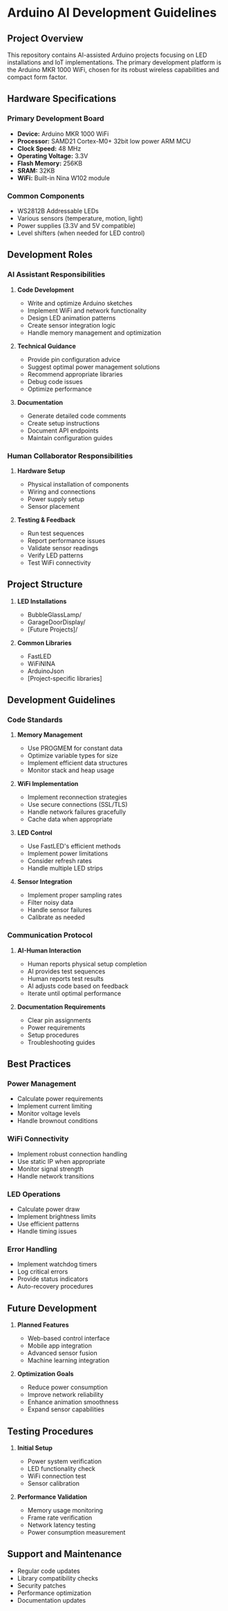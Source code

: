 # Arduino AI Development Guidelines

## Project Overview
This repository contains AI-assisted Arduino projects focusing on LED installations and IoT implementations. The primary development platform is the Arduino MKR 1000 WiFi, chosen for its robust wireless capabilities and compact form factor.

## Hardware Specifications

### Primary Development Board
- **Device:** Arduino MKR 1000 WiFi
- **Processor:** SAMD21 Cortex-M0+ 32bit low power ARM MCU
- **Clock Speed:** 48 MHz
- **Operating Voltage:** 3.3V
- **Flash Memory:** 256KB
- **SRAM:** 32KB
- **WiFi:** Built-in Nina W102 module

### Common Components
- WS2812B Addressable LEDs
- Various sensors (temperature, motion, light)
- Power supplies (3.3V and 5V compatible)
- Level shifters (when needed for LED control)

## Development Roles

### AI Assistant Responsibilities
1. **Code Development**
   - Write and optimize Arduino sketches
   - Implement WiFi and network functionality
   - Design LED animation patterns
   - Create sensor integration logic
   - Handle memory management and optimization

2. **Technical Guidance**
   - Provide pin configuration advice
   - Suggest optimal power management solutions
   - Recommend appropriate libraries
   - Debug code issues
   - Optimize performance

3. **Documentation**
   - Generate detailed code comments
   - Create setup instructions
   - Document API endpoints
   - Maintain configuration guides

### Human Collaborator Responsibilities
1. **Hardware Setup**
   - Physical installation of components
   - Wiring and connections
   - Power supply setup
   - Sensor placement

2. **Testing & Feedback**
   - Run test sequences
   - Report performance issues
   - Validate sensor readings
   - Verify LED patterns
   - Test WiFi connectivity

## Project Structure
1. **LED Installations**
   - BubbleGlassLamp/
   - GarageDoorDisplay/
   - [Future Projects]/

2. **Common Libraries**
   - FastLED
   - WiFiNINA
   - ArduinoJson
   - [Project-specific libraries]

## Development Guidelines

### Code Standards
1. **Memory Management**
   - Use PROGMEM for constant data
   - Optimize variable types for size
   - Implement efficient data structures
   - Monitor stack and heap usage

2. **WiFi Implementation**
   - Implement reconnection strategies
   - Use secure connections (SSL/TLS)
   - Handle network failures gracefully
   - Cache data when appropriate

3. **LED Control**
   - Use FastLED's efficient methods
   - Implement power limitations
   - Consider refresh rates
   - Handle multiple LED strips

4. **Sensor Integration**
   - Implement proper sampling rates
   - Filter noisy data
   - Handle sensor failures
   - Calibrate as needed

### Communication Protocol
1. **AI-Human Interaction**
   - Human reports physical setup completion
   - AI provides test sequences
   - Human reports test results
   - AI adjusts code based on feedback
   - Iterate until optimal performance

2. **Documentation Requirements**
   - Clear pin assignments
   - Power requirements
   - Setup procedures
   - Troubleshooting guides

## Best Practices

### Power Management
- Calculate power requirements
- Implement current limiting
- Monitor voltage levels
- Handle brownout conditions

### WiFi Connectivity
- Implement robust connection handling
- Use static IP when appropriate
- Monitor signal strength
- Handle network transitions

### LED Operations
- Calculate power draw
- Implement brightness limits
- Use efficient patterns
- Handle timing issues

### Error Handling
- Implement watchdog timers
- Log critical errors
- Provide status indicators
- Auto-recovery procedures

## Future Development
1. **Planned Features**
   - Web-based control interface
   - Mobile app integration
   - Advanced sensor fusion
   - Machine learning integration

2. **Optimization Goals**
   - Reduce power consumption
   - Improve network reliability
   - Enhance animation smoothness
   - Expand sensor capabilities

## Testing Procedures
1. **Initial Setup**
   - Power system verification
   - LED functionality check
   - WiFi connection test
   - Sensor calibration

2. **Performance Validation**
   - Memory usage monitoring
   - Frame rate verification
   - Network latency testing
   - Power consumption measurement

## Support and Maintenance
- Regular code updates
- Library compatibility checks
- Security patches
- Performance optimization
- Documentation updates 